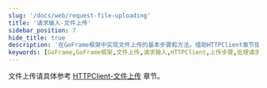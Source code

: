 ```yaml
---
slug: '/docs/web/request-file-uploading'
title: '请求输入-文件上传'
sidebar_position: 7
hide_title: true
description: '在GoFrame框架中实现文件上传的基本步骤和方法。借助HTTPClient章节提供的信息，开发者可以深入理解和掌握如何在应用程序中处理文件上传请求，以确保在实际应用中有效地管理文件数据。'
keywords: [GoFrame,GoFrame框架,文件上传,请求输入,HTTPClient,上传步骤,处理请求,开发过程,功能模块,文档]
---
```


文件上传请具体参考 [HTTPClient-文件上传](../HTTPClient/HTTPClient-文件上传.md) 章节。